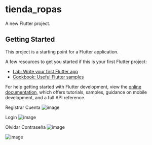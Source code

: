 # tienda_ropas

A new Flutter project.

## Getting Started

This project is a starting point for a Flutter application.

A few resources to get you started if this is your first Flutter project:

- [Lab: Write your first Flutter app](https://docs.flutter.dev/get-started/codelab)
- [Cookbook: Useful Flutter samples](https://docs.flutter.dev/cookbook)

For help getting started with Flutter development, view the
[online documentation](https://docs.flutter.dev/), which offers tutorials,
samples, guidance on mobile development, and a full API reference.

Registrar Cuenta
![image](https://github.com/user-attachments/assets/ad3948d7-264a-44c8-9e85-12387b527bee)

Login
![image](https://github.com/user-attachments/assets/17173e34-803c-45dd-8887-b29ce757b262)

Olvidar Contraseña
![image](https://github.com/user-attachments/assets/cb45382c-0838-47e6-a4a0-dfdc4202445d)

![image](https://github.com/user-attachments/assets/19515038-133c-4eb1-8cc6-f12aaf499ae1)


